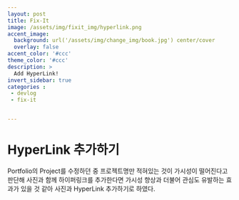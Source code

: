 ```yaml
---
layout: post
title: Fix-It
image: /assets/img/fixit_img/hyperlink.png
accent_image: 
  background: url('/assets/img/change_img/book.jpg') center/cover
  overlay: false
accent_color: '#ccc'
theme_color: '#ccc'
description: >
  Add HyperLink!
invert_sidebar: true
categories :
 - devlog
 - fix-it


---
```


# HyperLink 추가하기

Portfolio의 Project를 수정하던 중 프로젝트명만 적혀있는 것이 가시성이 떨어진다고 판단해 사진과 함께 하이퍼링크를 추가한다면 가시성 향상과 더불어 관심도 유발하는 효과가 있을 것 같아 사진과 HyperLink 추가하기로 하였다.

